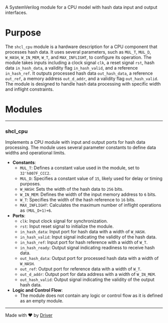 <!--------------------------------------------------------------------------------->
<!-- IMPORTANT: This file is auto-generated by Driver (https://driver.ai). -------->
<!-- Manual edits may be overwritten on future commits. --------------------------->
<!--------------------------------------------------------------------------------->

A SystemVerilog module for a CPU model with hash data input and output interfaces.

# Purpose
The `shcl_cpu` module is a hardware description for a CPU component that processes hash data. It uses several parameters, such as `MUL_T`, `MUL_D`, `W_HASH`, `W_IN_MEM`, `W_T`, and `MAX_INFLIGHT`, to configure its operation. The module takes inputs including a clock signal `clk`, a reset signal `rst`, hash data `in_hash_data`, a validity flag `in_hash_valid`, and a reference `in_hash_ref`. It outputs processed hash data `out_hash_data`, a reference `out_ref`, a memory address `out_d_addr`, and a validity flag `out_hash_valid`. The module is designed to handle hash data processing with specific width and inflight constraints.
# Modules

---
### shcl\_cpu
Implements a CPU module with input and output ports for hash data processing. The module uses several parameter constants to define data widths and operational limits.
- **Constants**:
    - ``MUL_T``: Defines a constant value used in the module, set to `32'h007F_CCC2`.
    - ``MUL_D``: Specifies a constant value of `15`, likely used for delay or timing purposes.
    - ``W_HASH``: Sets the width of the hash data to `256` bits.
    - ``W_IN_MEM``: Defines the width of the input memory address to `6` bits.
    - ``W_T``: Specifies the width of the hash reference to `16` bits.
    - ``MAX_INFLIGHT``: Calculates the maximum number of inflight operations as `(MUL_D+1)+6`.
- **Ports**:
    - ``clk``: Input clock signal for synchronization.
    - ``rst``: Input reset signal to initialize the module.
    - ``in_hash_data``: Input port for hash data with a width of `W_HASH`.
    - ``in_hash_valid``: Input signal indicating the validity of the hash data.
    - ``in_hash_ref``: Input port for hash reference with a width of `W_T`.
    - ``in_hash_ready``: Output signal indicating readiness to receive hash data.
    - ``out_hash_data``: Output port for processed hash data with a width of `W_HASH`.
    - ``out_ref``: Output port for reference data with a width of `W_T`.
    - ``out_d_addr``: Output port for data address with a width of `W_IN_MEM`.
    - ``out_hash_valid``: Output signal indicating the validity of the output hash data.
- **Logic and Control Flow**:
    - The module does not contain any logic or control flow as it is defined as an empty module.



---
Made with ❤️ by [Driver](https://www.driver.ai/)